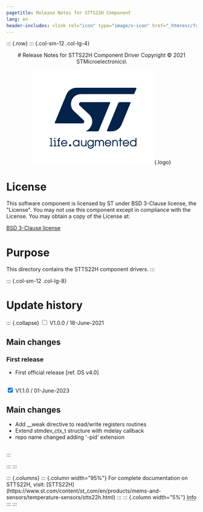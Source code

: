 ```yaml
---
pagetitle: Release Notes for STTS22H Component
lang: en
header-includes: <link rel="icon" type="image/x-icon" href="_htmresc/favicon.png" />
---
```


::: {.row}
::: {.col-sm-12 .col-lg-4}

<center>
# Release Notes for STTS22H Component Driver
Copyright &copy; 2021 STMicroelectronics\

[![ST logo](_htmresc/st_logo_2020.png)](https://www.st.com){.logo}
</center>

# License

This software component is licensed by ST under BSD 3-Clause license, the "License".
You may not use this component except in compliance with the License. You may obtain a copy of the License at:

[BSD 3-Clause license](https://opensource.org/licenses/BSD-3-Clause)

# Purpose

This directory contains the STTS22H component drivers.
:::

::: {.col-sm-12 .col-lg-8}
# Update history

::: {.collapse}
<input type="checkbox" id="collapse-section1" aria-hidden="true">
<label for="collapse-section1" aria-hidden="true">V1.0.0 / 18-June-2021</label>
<div>

## Main changes

### First release

- First official release [ref. DS v4.0]

##

</div>

<input type="checkbox" id="collapse-section2" checked aria-hidden="true">
<label for="collapse-section2" aria-hidden="true">V1.1.0 / 01-June-2023</label>
<div>

## Main changes

- Add __weak directive to read/write registers routines
- Extend stmdev_ctx_t structure with mdelay callback
- repo name changed adding '-pid' extension

##

</div>
:::

:::
:::

<footer class="sticky">
::: {.columns}
::: {.column width="95%"}
For complete documentation on STTS22H,
visit:
[STTS22H](https://www.st.com/content/st_com/en/products/mems-and-sensors/temperature-sensors/stts22h.html)
:::
::: {.column width="5%"}
<abbr title="Based on template cx566953 version 2.0">Info</abbr>
:::
:::
</footer>
